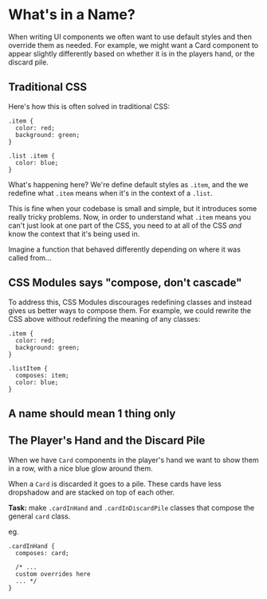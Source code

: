 # What's in a Name?

When writing UI components we often want to use default styles and then override them as needed. For example, we might want a Card component to appear slightly differently based on whether it is in the players hand, or the discard pile.

## Traditional CSS

Here's how this is often solved in traditional CSS:

```
.item {
  color: red;
  background: green;
}

.list .item {
  color: blue;
}
```

What's happening here? We're define default styles as `.item`, and the we redefine what `.item` means when it's in the context of a `.list`.

This is fine when your codebase is small and simple, but it introduces some really tricky problems. Now, in order to understand what `.item` means you can't just look at one part of the CSS, you need to at all of the CSS _and_ know the context that it's being used in.

Imagine a function that behaved differently depending on where it was called from...

## CSS Modules says "compose, don't cascade"

To address this, CSS Modules discourages redefining classes and instead gives us better ways to compose them. For example, we could rewrite the CSS above without redefining the meaning of any classes:

```
.item {
  color: red;
  background: green;
}

.listItem {
  composes: item;
  color: blue;
}
```

<div class="core-concept">
<h2>A name should mean 1 thing only</h2>
</div>

## The Player's Hand and the Discard Pile

When we have `Card` components in the player's hand we want to show them in a row, with a nice blue glow around them.

When a `Card` is discarded it goes to a pile. These cards have less dropshadow and are stacked on top of each other.

**Task:** make `.cardInHand` and `.cardInDiscardPile` classes that compose the general `card` class.

eg.

```
.cardInHand {
  composes: card;

  /* ...
  custom overrides here
  ... */
}
```
